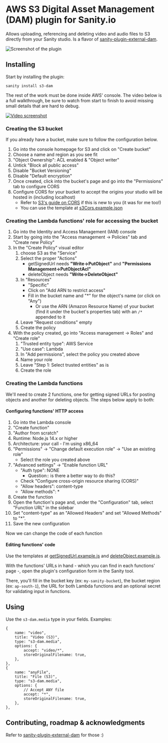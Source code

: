 # AWS S3 Digital Asset Management (DAM) plugin for Sanity.io

Allows uploading, referencing and deleting video and audio files to S3 directly from your Sanity studio. Is a flavor of [sanity-plugin-external-dam](https://github.com/hdoro/sanity-plugin-external-dam).

![Screenshot of the plugin](https://raw.githubusercontent.com/hdoro/sanity-plugin-external-dam/main/screenshots.png)

## Installing

Start by installing the plugin:

`sanity install s3-dam`

The rest of the work must be done inside AWS' console. The video below is a full walkthrough, be sure to watch from start to finish to avoid missing small details that are hard to debug.

[![Video screenshot](https://img.youtube.com/vi/Aokoz4j4Dzo/0.jpg)](https://www.youtube.com/watch?v=Aokoz4j4Dzo)

### Creating the S3 bucket

If you already have a bucket, make sure to follow the configuration below.

1. Go into the console homepage for S3 and click on "Create bucket"
1. Choose a name and region as you see fit
1. "Object Ownership": ACL enabled & "Object writer"
1. Untick "Block all public access"
1. Disable "Bucket Versioning"
1. Disable "Default encryption"
1. Once created, click into the bucket's page and go into the "Permissions" tab to configure CORS
1. Configure CORS for your bucket to accept the origins your studio will be hosted in (including localhost)
   - Refer to [S3's guide on CORS](https://docs.aws.amazon.com/AmazonS3/latest/userguide/enabling-cors-examples.html) if this is new to you (it was for me too!)
   - You can use the template at [s3Cors.example.json](https://github.com/hdoro/sanity-plugin-external-dam/blob/main/packages/aws/s3Cors.example.json)

### Creating the Lambda functions' role for accessing the bucket

1. Go into the Identity and Access Management (IAM) console
1. Start by going into the "Access management -> Policies" tab and "Create new Policy"
1. In the "Create Policy" visual editor
   1. choose S3 as the "Service"
   1. Select the proper "Actions"
      - getSignedUrl needs **"Write->PutObject"** and **"Permissions Management->PutObjectAcl"**
      - deleteObject needs **"Write->DeleteObject"**
   1. In "Resources"
      - "Specific"
      - Click on "Add ARN to restrict access"
      - Fill in the bucket name and "\*" for the object's name (or click on "Any")
        - Or use the ARN (Amazon Resource Name) of your bucket (find it under the bucket's properties tab) with an `/*` appended to it
   1. Leave "Request conditions" empty
   1. Create the policy
1. With the policy created, go into "Access management -> Roles" and "Create role"
   1. "Trusted entity type": AWS Service
   1. "Use case": Lambda
   1. In "Add permissions", select the policy you created above
   1. Name your role
   1. Leave "Step 1: Select trusted entities" as is
   1. Create the role

### Creating the Lambda functions

We'll need to create 2 functions, one for getting signed URLs for posting objects and another for deleting objects. The steps below apply to both:

#### Configuring functions' HTTP access

1. Go into the Lambda console
1. "Create function"
1. "Author from scratch"
1. Runtime: Node.js 14.x or higher
1. Architecture: your call - I'm using x86_64
1. "Permissions" -> "Change default execution role" -> "Use an existing role"
   - Select the role you created above
1. "Advanced settings" -> "Enable function URL"
   - "Auth type": NONE
     - Question:: is there a better way to do this?
   - Check "Configure cross-origin resource sharing (CORS)"
   - "Allow headers": content-type
   - "Allow methods": \*
1. Create the function
1. Open the function's page and, under the "Configuration" tab, select "Function URL" in the sidebar
1. Set "content-type" as an "Allowed Headers" and set "Allowed Methods" to "\*".
1. Save the new configuration

Now we can change the code of each function

#### Editing functions' code

Use the templates at [getSignedUrl.example.js](https://github.com/hdoro/sanity-plugin-external-dam/blob/main/packages/aws/getSignedUrl.example.js) and [deleteObject.example.js](https://github.com/hdoro/sanity-plugin-external-dam/blob/main/packages/aws/deleteObject.example.js).

With the functions' URLs in hand - which you can find in each functions' page -, open the plugin's configuration form in the Sanity tool.

There, you'll fill in the bucket key (ex: `my-sanity-bucket`), the bucket region (ex: `ap-south-1`), the URL for both Lambda functions and an optional secret for validating input in functions.

## Using

Use the `s3-dam.media` type in your fields. Examples:

```
{
    name: "video",
    title: "Video (S3)",
    type: "s3-dam.media",
    options: {
        accept: "video/*",
        storeOriginalFilename: true,
    },
},
{
    name: "anyFile",
    title: "File (S3)",
    type: "s3-dam.media",
    options: {
        // Accept ANY file
        accept: "*",
        storeOriginalFilename: true,
    },
},
```

## Contributing, roadmap & acknowledgments

Refer to [sanity-plugin-external-dam](https://github.com/hdoro/sanity-plugin-external-dam) for those :)
